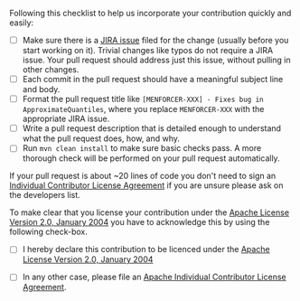 Following this checklist to help us incorporate your 
contribution quickly and easily:

 - [ ] Make sure there is a [JIRA issue](https://issues.apache.org/jira/browse/MENFORCER) filed 
       for the change (usually before you start working on it).  Trivial changes like typos do not 
       require a JIRA issue.  Your pull request should address just this issue, without 
       pulling in other changes.
 - [ ] Each commit in the pull request should have a meaningful subject line and body.
 - [ ] Format the pull request title like `[MENFORCER-XXX] - Fixes bug in ApproximateQuantiles`, where you replace `MENFORCER-XXX` with 
       the appropriate JIRA issue.
 - [ ] Write a pull request description that is detailed enough to understand what the pull request does, how, and why.
 - [ ] Run `mvn clean install` to make sure basic checks pass. A more thorough check will be performed on your pull request automatically.

If your pull request is about ~20 lines of code you don't need to sign an
[Individual Contributor License Agreement](https://www.apache.org/licenses/icla.pdf) if you are unsure
please ask on the developers list.

To make clear that you license your contribution under 
the [Apache License Version 2.0, January 2004](http://www.apache.org/licenses/LICENSE-2.0)
you have to acknowledge this by using the following check-box.

 - [ ] I hereby declare this contribution to be licenced under the [Apache License Version 2.0, January 2004](http://www.apache.org/licenses/LICENSE-2.0)

 - [ ] In any other case, please file an [Apache Individual Contributor License Agreement](https://www.apache.org/licenses/icla.pdf).

